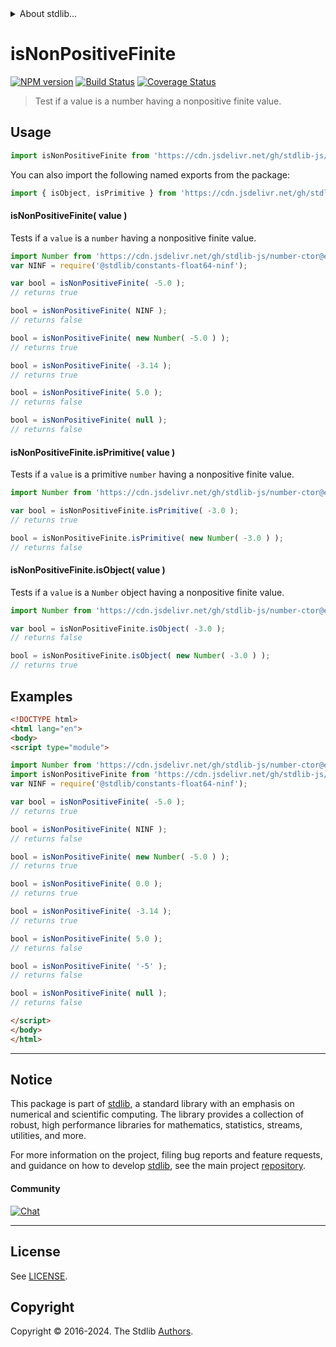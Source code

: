 <!--

@license Apache-2.0

Copyright (c) 2024 The Stdlib Authors.

Licensed under the Apache License, Version 2.0 (the "License");
you may not use this file except in compliance with the License.
You may obtain a copy of the License at

   http://www.apache.org/licenses/LICENSE-2.0

Unless required by applicable law or agreed to in writing, software
distributed under the License is distributed on an "AS IS" BASIS,
WITHOUT WARRANTIES OR CONDITIONS OF ANY KIND, either express or implied.
See the License for the specific language governing permissions and
limitations under the License.

-->


<details>
  <summary>
    About stdlib...
  </summary>
  <p>We believe in a future in which the web is a preferred environment for numerical computation. To help realize this future, we've built stdlib. stdlib is a standard library, with an emphasis on numerical and scientific computation, written in JavaScript (and C) for execution in browsers and in Node.js.</p>
  <p>The library is fully decomposable, being architected in such a way that you can swap out and mix and match APIs and functionality to cater to your exact preferences and use cases.</p>
  <p>When you use stdlib, you can be absolutely certain that you are using the most thorough, rigorous, well-written, studied, documented, tested, measured, and high-quality code out there.</p>
  <p>To join us in bringing numerical computing to the web, get started by checking us out on <a href="https://github.com/stdlib-js/stdlib">GitHub</a>, and please consider <a href="https://opencollective.com/stdlib">financially supporting stdlib</a>. We greatly appreciate your continued support!</p>
</details>

# isNonPositiveFinite

[![NPM version][npm-image]][npm-url] [![Build Status][test-image]][test-url] [![Coverage Status][coverage-image]][coverage-url] <!-- [![dependencies][dependencies-image]][dependencies-url] -->

> Test if a value is a number having a nonpositive finite value.



<section class="usage">

## Usage

```javascript
import isNonPositiveFinite from 'https://cdn.jsdelivr.net/gh/stdlib-js/assert-is-nonpositive-finite@esm/index.mjs';
```

You can also import the following named exports from the package:

```javascript
import { isObject, isPrimitive } from 'https://cdn.jsdelivr.net/gh/stdlib-js/assert-is-nonpositive-finite@esm/index.mjs';
```

#### isNonPositiveFinite( value )

Tests if a `value` is a `number` having a nonpositive finite value.

<!-- eslint-disable no-new-wrappers -->

```javascript
import Number from 'https://cdn.jsdelivr.net/gh/stdlib-js/number-ctor@esm/index.mjs';
var NINF = require('@stdlib/constants-float64-ninf');

var bool = isNonPositiveFinite( -5.0 );
// returns true

bool = isNonPositiveFinite( NINF );
// returns false

bool = isNonPositiveFinite( new Number( -5.0 ) );
// returns true

bool = isNonPositiveFinite( -3.14 );
// returns true

bool = isNonPositiveFinite( 5.0 );
// returns false

bool = isNonPositiveFinite( null );
// returns false
```

#### isNonPositiveFinite.isPrimitive( value )

Tests if a `value` is a primitive `number` having a nonpositive finite value.

<!-- eslint-disable no-new-wrappers -->

```javascript
import Number from 'https://cdn.jsdelivr.net/gh/stdlib-js/number-ctor@esm/index.mjs';

var bool = isNonPositiveFinite.isPrimitive( -3.0 );
// returns true

bool = isNonPositiveFinite.isPrimitive( new Number( -3.0 ) );
// returns false
```

#### isNonPositiveFinite.isObject( value )

Tests if a `value` is a `Number` object having a nonpositive finite value.

<!-- eslint-disable no-new-wrappers -->

```javascript
import Number from 'https://cdn.jsdelivr.net/gh/stdlib-js/number-ctor@esm/index.mjs';

var bool = isNonPositiveFinite.isObject( -3.0 );
// returns false

bool = isNonPositiveFinite.isObject( new Number( -3.0 ) );
// returns true
```

</section>

<!-- /.usage -->

<section class="examples">

## Examples

<!-- eslint-disable no-new-wrappers -->

<!-- eslint no-undef: "error" -->

```html
<!DOCTYPE html>
<html lang="en">
<body>
<script type="module">

import Number from 'https://cdn.jsdelivr.net/gh/stdlib-js/number-ctor@esm/index.mjs';
import isNonPositiveFinite from 'https://cdn.jsdelivr.net/gh/stdlib-js/assert-is-nonpositive-finite@esm/index.mjs';
var NINF = require('@stdlib/constants-float64-ninf');

var bool = isNonPositiveFinite( -5.0 );
// returns true

bool = isNonPositiveFinite( NINF );
// returns false

bool = isNonPositiveFinite( new Number( -5.0 ) );
// returns true

bool = isNonPositiveFinite( 0.0 );
// returns true

bool = isNonPositiveFinite( -3.14 );
// returns true

bool = isNonPositiveFinite( 5.0 );
// returns false

bool = isNonPositiveFinite( '-5' );
// returns false

bool = isNonPositiveFinite( null );
// returns false

</script>
</body>
</html>
```

</section>

<!-- /.examples -->

<!-- Section for related `stdlib` packages. Do not manually edit this section, as it is automatically populated. -->

<section class="related">

</section>

<!-- /.related -->

<!-- Section for all links. Make sure to keep an empty line after the `section` element and another before the `/section` close. -->


<section class="main-repo" >

* * *

## Notice

This package is part of [stdlib][stdlib], a standard library with an emphasis on numerical and scientific computing. The library provides a collection of robust, high performance libraries for mathematics, statistics, streams, utilities, and more.

For more information on the project, filing bug reports and feature requests, and guidance on how to develop [stdlib][stdlib], see the main project [repository][stdlib].

#### Community

[![Chat][chat-image]][chat-url]

---

## License

See [LICENSE][stdlib-license].


## Copyright

Copyright &copy; 2016-2024. The Stdlib [Authors][stdlib-authors].

</section>

<!-- /.stdlib -->

<!-- Section for all links. Make sure to keep an empty line after the `section` element and another before the `/section` close. -->

<section class="links">

[npm-image]: http://img.shields.io/npm/v/@stdlib/assert-is-nonpositive-finite.svg
[npm-url]: https://npmjs.org/package/@stdlib/assert-is-nonpositive-finite

[test-image]: https://github.com/stdlib-js/assert-is-nonpositive-finite/actions/workflows/test.yml/badge.svg?branch=main
[test-url]: https://github.com/stdlib-js/assert-is-nonpositive-finite/actions/workflows/test.yml?query=branch:main

[coverage-image]: https://img.shields.io/codecov/c/github/stdlib-js/assert-is-nonpositive-finite/main.svg
[coverage-url]: https://codecov.io/github/stdlib-js/assert-is-nonpositive-finite?branch=main

<!--

[dependencies-image]: https://img.shields.io/david/stdlib-js/assert-is-nonpositive-finite.svg
[dependencies-url]: https://david-dm.org/stdlib-js/assert-is-nonpositive-finite/main

-->

[chat-image]: https://img.shields.io/gitter/room/stdlib-js/stdlib.svg
[chat-url]: https://app.gitter.im/#/room/#stdlib-js_stdlib:gitter.im

[stdlib]: https://github.com/stdlib-js/stdlib

[stdlib-authors]: https://github.com/stdlib-js/stdlib/graphs/contributors

[umd]: https://github.com/umdjs/umd
[es-module]: https://developer.mozilla.org/en-US/docs/Web/JavaScript/Guide/Modules

[deno-url]: https://github.com/stdlib-js/assert-is-nonpositive-finite/tree/deno
[deno-readme]: https://github.com/stdlib-js/assert-is-nonpositive-finite/blob/deno/README.md
[umd-url]: https://github.com/stdlib-js/assert-is-nonpositive-finite/tree/umd
[umd-readme]: https://github.com/stdlib-js/assert-is-nonpositive-finite/blob/umd/README.md
[esm-url]: https://github.com/stdlib-js/assert-is-nonpositive-finite/tree/esm
[esm-readme]: https://github.com/stdlib-js/assert-is-nonpositive-finite/blob/esm/README.md
[branches-url]: https://github.com/stdlib-js/assert-is-nonpositive-finite/blob/main/branches.md

[stdlib-license]: https://raw.githubusercontent.com/stdlib-js/assert-is-nonpositive-finite/main/LICENSE

</section>

<!-- /.links -->
